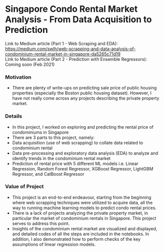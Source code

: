 # Singapore Condo Rental Market Analysis - From Data Acquisition to Prediction

Link to Medium article (Part 1 - Web Scraping and EDA): https://medium.com/swlh/web-scrapping-and-data-analysis-of-condominium-rental-market-in-singapore-da5265c71d19  
Link to Medium article (Part 2 - Prediction with Ensemble Regressors): Coming soon (Feb 2021)

### Motivation
- There are plenty of write-ups on predicting sale price of public housing properties (especially the Boston public housing dataset). However, I have not really come across any projects describing the private property market.

### Details
- In this project, I worked on exploring and predicting the rental price of condominiums in Singapore
- There are 3 parts to this project, namely:
 - Data acquisition (use of web scrapping) to collate data related to condominium rental
 - Data pre-processing and exploratory data analysis (EDA) to analyze and identify trends in the condominium rental market
 - Prediction of rental price with 5 different ML models i.e. Linear Regression, Random Forest Regressor, XGBoost Regressor, LightGBM Regressor, and CatBoost Regressor
 
### Value of Project
- This project is an end-to-end endeavour, starting from the beginning where web scrapping techniques were utilized to acquire data, all the way to running machine learning models to predict condo rental prices. 
- There is a lack of projects analyzing the private property market, in particular the market of condominium rentals in Singapore. This project serves to address this point.
- Insights of the condominium rental market are visualized and displayed, and detailed codes of all the steps are included in the notebooks. In addition, I also demonstrated how to perform checks of the key assumptions of linear regression models.
